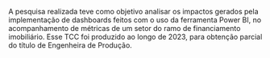 A pesquisa realizada teve como objetivo analisar os impactos gerados pela implementação de dashboards feitos com o uso da ferramenta Power BI, no acompanhamento de métricas de um setor do ramo de financiamento imobiliário.
Esse TCC foi produzido ao longo de 2023, para obtenção parcial do título de Engenheira de Produção.
